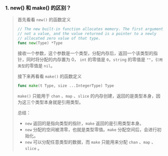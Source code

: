### 1. new() 和 make() 的区别？

> 首先看看 `new()` 的函数定义
>
> ```go
> // The new built-in function allocates memory. The first argument is a type,
> // not a value, and the value returned is a pointer to a newly
> // allocated zero value of that type.
> func new(Type) *Type
> ```
>
> 接收一个参数，这个参数是一个类型，分配内存后，返回一个该类型的指针，同时将分配的内存置为 0，
> `int` 的零值是 `0`，`string` 的零值是 `""`，`引用类型`的零值是 `nil`。
>
> 接下来再看看 `make()` 的函数定义
>
> ```go
> func make(t Type, size ...IntegerType) Type
> ```
>
> `make()` 只能用于 `chan` 、`map` 、`slice` 的内存创建，返回的是类型本身，因为这三个类型本身就是引用类型。
>
> 总结：
>
> - `new` 返回的是指向类型的指针，`make` 返回的是引用类型本身。
> - `new` 分配的空间被清零，也就是类型零值。`make` 分配空间后，会进行初始化。
> - `new` 可以分配任意类型的数据，而 `make` 只能用来分配 `chan` 、`map` 、`slice` 。
